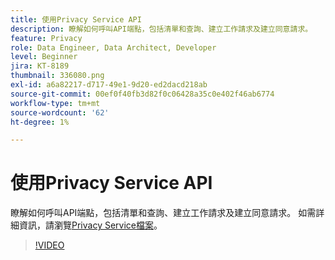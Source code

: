 ```yaml
---
title: 使用Privacy Service API
description: 瞭解如何呼叫API端點，包括清單和查詢、建立工作請求及建立同意請求。
feature: Privacy
role: Data Engineer, Data Architect, Developer
level: Beginner
jira: KT-8189
thumbnail: 336080.png
exl-id: a6a82217-d717-49e1-9d20-ed2dacd218ab
source-git-commit: 00ef0f40fb3d82f0c06428a35c0e402f46ab6774
workflow-type: tm+mt
source-wordcount: '62'
ht-degree: 1%

---
```



# 使用Privacy Service API

瞭解如何呼叫API端點，包括清單和查詢、建立工作請求及建立同意請求。 如需詳細資訊，請瀏覽[Privacy Service檔案](https://experienceleague.adobe.com/docs/experience-platform/privacy/home.html?lang=zh-Hant)。

>[!VIDEO](https://video.tv.adobe.com/v/336080?learn=on)
